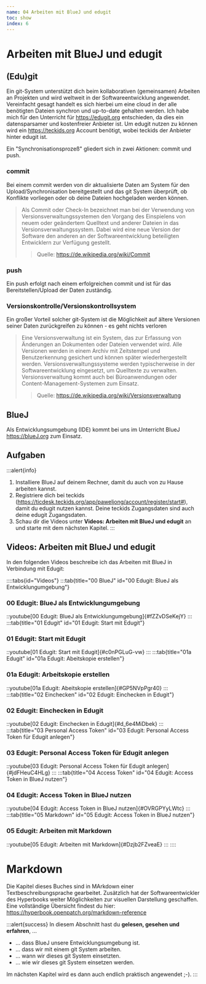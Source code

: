 ```yaml
---
name: 04 Arbeiten mit BlueJ und edugit
toc: show
index: 6
---
```

# Arbeiten mit BlueJ und edugit


## (Edu)git
Ein git-System unterstützt dich beim kollaborativen (gemeinsamen) Arbeiten an Projekten und wird weltweit in der Softwareentwicklung angewendet.
Vereinfacht gesagt handelt es sich hierbei um eine cloud in der alle benötigten Dateien synchron und up-to-date gehalten werden. 
Ich habe mich für den Unterricht für https://edugit.org entschieden, da dies ein datensparsamer und kostenfreier Anbieter ist.
Um edugit nutzen zu können wird ein https://teckids.org Account benötigt, wobei teckids der Anbieter hinter edugit ist.

Ein "Synchronisationsprozeß" gliedert sich in zwei Aktionen: commit und push.

### commit
Bei einem commit werden von dir aktualisierte Daten am System für den Upload/Synchronisation bereitgestellt und das git System überprüft, ob Konflikte vorliegen oder ob deine Dateien hochgeladen werden können.

> Als Commit oder Check-In bezeichnet man bei der Verwendung von Versionsverwaltungssystemen den Vorgang des Einspielens von neuem oder geändertem Quelltext und anderer Dateien in das Versionsverwaltungssystem. Dabei wird eine neue Version der Software den anderen an der Softwareentwicklung beteiligten Entwicklern zur Verfügung gestellt.
>> Quelle: https://de.wikipedia.org/wiki/Commit

### push
Ein push erfolgt nach einem erfolgreichen commit und ist für das Bereitstellen/Upload der Daten zuständig.

### Versionskontrolle/Versionskontrollsystem
Ein großer Vorteil solcher git-System ist die Möglichkeit auf ältere Versionen seiner Daten zurückgreifen zu können - es geht nichts verloren

> Eine Versionsverwaltung ist ein System, das zur Erfassung von Änderungen an Dokumenten oder Dateien verwendet wird. Alle Versionen werden in einem Archiv mit Zeitstempel und Benutzerkennung gesichert und können später wiederhergestellt werden. Versionsverwaltungssysteme werden typischerweise in der Softwareentwicklung eingesetzt, um Quelltexte zu verwalten. Versionsverwaltung kommt auch bei Büroanwendungen oder Content-Management-Systemen zum Einsatz.
>> Quelle: https://de.wikipedia.org/wiki/Versionsverwaltung

## BlueJ
Als Entwicklungsumgebung (IDE) kommt bei uns im Unterricht BlueJ https://blueJ.org zum Einsatz.

## Aufgaben
:::alert{info}
1. Installiere BlueJ auf deinem Rechner, damit du auch von zu Hause arbeiten kannst.
2. Registriere dich bei teckids (https://ticdesk.teckids.org/app/paweljong/account/register/start#), damit du edugit nutzen kannst. Deine teckids Zugangsdaten sind auch deine edugit Zugangsdaten.
3. Schau dir die Videos unter **Videos: Arbeiten mit BlueJ und edugit** an und starte mit dem nächsten Kapitel.
:::

## Videos: Arbeiten mit BlueJ und edugit

In den folgenden Videos beschreibe ich das Arbeiten mit BlueJ in Verbindung mit Edugit:

::::tabs{id="Videos"}
:::tab{title="00 BlueJ" id="00 Edugit: BlueJ als Entwicklungumgebung"}
### 00 Edugit: BlueJ als Entwicklungumgebung 
::youtube[00 Edugit: BlueJ als Entwicklungumgebung]{#fZZvDSeKejY}
:::
:::tab{title="01 Edugit" id="01 Edugit: Start mit Edugit"}
### 01 Edugit: Start mit Edugit
::youtube[01 Edugit: Start mit Edugit]{#c0nPGLuG-vw}
:::
:::tab{title="01a Edugit" id="01a Edugit: Abeitskopie erstellen"}
### 01a Edugit: Arbeitskopie erstellen
::youtube[01a Edugit: Abeitskopie erstellen]{#GP5NVpPgr40}
:::
:::tab{title="02 Einchecken" id="02 Edugit: Einchecken in Edugit"}
### 02 Edugit: Einchecken in Edugit
::youtube[02 Edugit: Einchecken in Edugit]{#d_6e4MiDbek}
:::
:::tab{title="03 Personal Access Token" id="03 Edugit: Personal Access Token für Edugit anlegen"}
### 03 Edugit: Personal Access Token für Edugit anlegen
::youtube[03 Edugit: Personal Access Token für Edugit anlegen]{#jdFHeuC4HLg}
:::
:::tab{title="04 Access Token" id="04 Edugit: Access Token in BlueJ nutzen"}
### 04 Edugit: Access Token in BlueJ nutzen
::youtube[04 Edugit: Access Token in BlueJ nutzen]{#OVRGPYyLWtc}
:::
:::tab{title="05 Markdown" id="05 Edugit: Access Token in BlueJ nutzen"}
### 05 Edugit: Arbeiten mit Markdown
::youtube[05 Edugit:  Arbeiten mit Markdown]{#Dzjb2FZveaE}
:::
::::

# Markdown
Die Kapitel dieses Buches sind in MArkdown einer Textbeschreibungsprache gearbeitet. Zusätzlich hat der Softwareentwickler des Hyperbooks weiter Möglichkeiten zur visuellen Darstellung geschaffen. Eine vollständige Übersicht findest du hier: https://hyperbook.openpatch.org/markdown-reference 

:::alert{success}
In diesem Abschnitt hast du **gelesen, gesehen und erfahren**, ...
- ... dass BlueJ unsere Entwicklungsumgebung ist.
- ... dass wir mit einem git System arbeiten.
- ... wann wir dieses git System einsetzten.
- ... wie wir dieses git System einsetzen werden.

Im nächsten Kapitel wird es dann auch endlich praktisch angewendet ;-). 
:::











